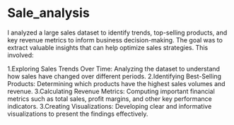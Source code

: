 # Sale_analysis
I analyzed a large sales dataset to identify trends, top-selling products, and key revenue metrics to inform business decision-making. The goal was to extract valuable insights that can help optimize sales strategies. This involved:

1.Exploring Sales Trends Over Time: Analyzing the dataset to understand how sales have changed over different periods.
2.Identifying Best-Selling Products: Determining which products have the highest sales volumes and revenue.
3.Calculating Revenue Metrics: Computing important financial metrics such as total sales, profit margins, and other key performance indicators.
3.Creating Visualizations: Developing clear and informative visualizations to present the findings effectively.
